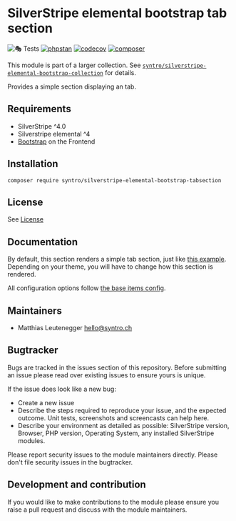# SilverStripe elemental bootstrap tab section

![🎭 Tests](https://github.com/syntro-opensource/silverstripe-elemental-bootstrap-tabsection/workflows/%F0%9F%8E%AD%20Tests/badge.svg)
[![phpstan](https://img.shields.io/badge/PHPStan-enabled-success)](https://github.com/phpstan/phpstan)
[![codecov](https://codecov.io/gh/syntro-opensource/silverstripe-elemental-bootstrap-tabsection/branch/master/graph/badge.svg)](https://codecov.io/gh/syntro-opensource/silverstripe-elemental-bootstrap-tabsection)
[![composer](https://img.shields.io/packagist/dt/syntro/silverstripe-elemental-bootstrap-tabsection?color=success&logo=composer)](https://packagist.org/packages/syntro/silverstripe-elemental-bootstrap-tabsection)


This module is part of a larger collection. See
[`syntro/silverstripe-elemental-bootstrap-collection`](https://github.com/syntro-opensource/silverstripe-elemental-bootstrap-collection)
for details.

Provides a simple section displaying an tab.

## Requirements

* SilverStripe ^4.0
* Silverstripe elemental ^4
* [Bootstrap](https://getbootstrap.com) on the Frontend

## Installation

```
composer require syntro/silverstripe-elemental-bootstrap-tabsection
```


## License
See [License](license.md)

## Documentation

By default, this section renders a simple tab section, just like
[this example](https://getbootstrap.com/docs/4.5/components/navs/#javascript-behavior).
Depending on your theme, you will have to
change how this section is rendered.

All configuration options follow [the base items config](https://github.com/syntro-opensource/silverstripe-elemental-bootstrap-baseitems#documentation).

## Maintainers
 * Matthias Leutenegger <hello@syntro.ch>

## Bugtracker
Bugs are tracked in the issues section of this repository. Before submitting an issue please read over
existing issues to ensure yours is unique.

If the issue does look like a new bug:

 - Create a new issue
 - Describe the steps required to reproduce your issue, and the expected outcome. Unit tests, screenshots
 and screencasts can help here.
 - Describe your environment as detailed as possible: SilverStripe version, Browser, PHP version,
 Operating System, any installed SilverStripe modules.

Please report security issues to the module maintainers directly. Please don't file security issues in the bugtracker.

## Development and contribution
If you would like to make contributions to the module please ensure you raise a pull request and discuss with the module maintainers.
